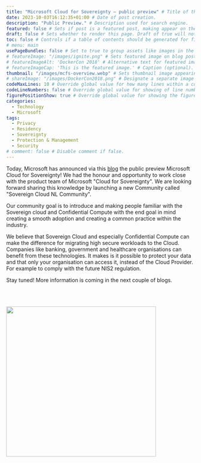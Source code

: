 ```yaml
---
title: "Microsoft Cloud for Sovereignty – public preview" # Title of the blog post.
date: 2023-10-03T16:12:35+01:00 # Date of post creation.
description: "Public Preview." # Description used for search engine.
featured: false # Sets if post is a featured post, making appear on the home page side bar.
draft: false # Sets whether to render this page. Draft of true will not be rendered.
toc: false # Controls if a table of contents should be generated for first-level links automatically.
# menu: main
usePageBundles: false # Set to true to group assets like images in the same folder as this post.
# featureImage: "/images/ignite.png" # Sets featured image on blog post.
# featureImageAlt: 'DockerCon 2018' # Alternative text for featured image.
# featureImageCap: 'This is the featured image.' # Caption (optional).
thumbnail: "/images/mcfs-overview.webp" # Sets thumbnail image appearing inside card on homepage.
# shareImage: "/images/DockerCon2018.png" # Designate a separate image for social media sharing.
codeMaxLines: 10 # Override global value for how many lines within a code block before auto-collapsing.
codeLineNumbers: false # Override global value for showing of line numbers within code block.
figurePositionShow: true # Override global value for showing the figure label.
categories:
  - Technology
  - Microsoft
tags:
  - Privacy
  - Residency
  - Sovereignty
  - Protection & Management
  - Security 
# comment: false # Disable comment if false.
---
```


Today, Microsoft has announced via this <a href="https://blogs.microsoft.com/blog/2023/10/03/unlocking-global-government-innovation-with-microsoft-cloud-for-sovereignty-public-preview-available-today/">blog</a> the public preview Microsoft Cloud for Sovereignty! We had the honour and opportunity to work close with the product team of Microsoft "Cloud for Sovereignty". We are looking forward sharing this knowledge by launching a new Community called "Sovereign Cloud NL Community".

Our community goal is to introduce and making people familiar with the Sovereign cloud and Confidential Compute with the end goal in mind creating a smooth adoption and creating a common practice within the industry.  

We believe that Sovereign Cloud and especially Confidential Compute can make the difference for migrating high secure workloads to the Cloud. Companies like banking, government and healthcare organisations can benefit from these technologies. It makes is it possible to protect your data and that only your organisation can access it, instead of the Cloud Provider. For example to comply with the future NIS2 regulation.

Stay tuned! More information is coming in the next couple of blogs.

<br><br>

<img src="/images/mcfs-overview.webp" width="400" height="400">

<br>
<br>

